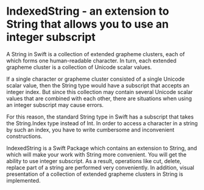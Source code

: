 # IndexedString - an extension to String that allows you to use an integer subscript 

A String in Swift is a collection of extended grapheme clusters, each of which forms one human-readable character. 
In turn, each extended grapheme cluster is a collection of Unicode scalar values.

If a single character or grapheme cluster consisted of a single Unicode scalar value, then the String type would have a subscript that accepts an integer index. But since this collection may contain several Unicode scalar values that are combined with each other, there are situations when using an integer subscript may cause errors.

For this reason, the standard String type in Swift has a subscript that takes the String.Index type instead of Int. In order to access a character in a string by such an index, you have to write cumbersome and inconvenient constructions.

IndexedString is a Swift Package which contains an extension to String, and which will make your work with String more convenient. You will get the ability to use integer subscript. As a result, operations like cut, delete, replace part of a string are performed very conveniently. In addition, visual presentation of a collection of extended grapheme clusters in String is implemented.
